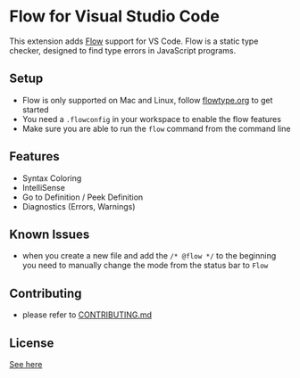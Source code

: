 # Flow for Visual Studio Code

This extension adds [Flow](http://flowtype.org) support for VS Code. Flow is a static type checker, designed to find type errors in JavaScript programs.

## Setup

* Flow is only supported on Mac and Linux, follow [flowtype.org](http://flowtype.org/docs/getting-started.html#_) to get started
* You need a `.flowconfig` in your workspace to enable the flow features
* Make sure you are able to run the `flow` command from the command line

## Features

* Syntax Coloring
* IntelliSense
* Go to Definition / Peek Definition
* Diagnostics (Errors, Warnings)

## Known Issues

* when you create a new file and add the `/* @flow */` to the beginning you need to manually change the mode from the status bar to `Flow`

## Contributing

* please refer to [CONTRIBUTING.md](CONTRIBUTING.md)

## License
[See here](LICENSE)
